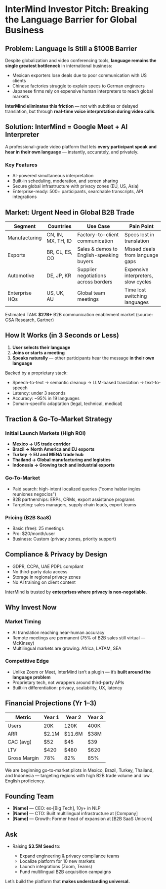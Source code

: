 # InterMind Investor Pitch: Breaking the Language Barrier for Global Business

## Problem: Language Is Still a \$100B Barrier

Despite globalization and video conferencing tools, **language remains the single greatest bottleneck** in international business:

- Mexican exporters lose deals due to poor communication with US clients
- Chinese factories struggle to explain specs to German engineers
- Japanese firms rely on expensive human interpreters to reach global markets

**InterMind eliminates this friction** — not with subtitles or delayed translation, but through **real-time voice interpretation during video calls**.

## Solution: InterMind = Google Meet + AI Interpreter

A professional-grade video platform that lets **every participant speak and hear in their own language** — instantly, accurately, and privately.

### Key Features

- AI-powered simultaneous interpretation
- Built-in scheduling, moderation, and screen sharing
- Secure global infrastructure with privacy zones (EU, US, Asia)
- Enterprise-ready: 500+ participants, searchable transcripts, API integrations

## Market: Urgent Need in Global B2B Trade

| Segment        | Countries          | Use Case                                 | Pain Point                          |
| -------------- | ------------------ | ---------------------------------------- | ----------------------------------- |
| Manufacturing  | CN, IN, MX, TH, ID | Factory-to-client communication          | Specs lost in translation           |
| Exports        | BR, CL, ES, CO     | Sales & demos to English-speaking buyers | Missed deals from language gaps     |
| Automotive     | DE, JP, KR         | Supplier negotiations across borders     | Expensive interpreters, slow cycles |
| Enterprise HQs | US, UK, AU         | Global team meetings                     | Time lost switching languages       |

Estimated TAM: **\$27B+** B2B communication enablement market (source: CSA Research, Gartner)

## How It Works (in 3 Seconds or Less)

1. **User selects their language**
2. **Joins or starts a meeting**
3. **Speaks naturally** — other participants hear the message **in their own language**

Backed by a proprietary stack:

- Speech-to-text → semantic cleanup → LLM-based translation → text-to-speech
- Latency: under 3 seconds
- Accuracy: \~95% in 19 languages
- Domain-specific adaptation (legal, technical, medical)

## Traction & Go-To-Market Strategy

### Initial Launch Markets (High ROI)

- **Mexico → US trade corridor**
- **Brazil → North America and EU exports**
- **Turkey → EU and MENA trade hub**
- **Thailand → Global manufacturing and logistics**
- **Indonesia → Growing tech and industrial exports**

### Go-To-Market

- Paid search: high-intent localized queries ("como hablar ingles reuniones negocios")
- B2B partnerships: ERPs, CRMs, export assistance programs
- Targeting: sales managers, supply chain leads, export teams

### Pricing (B2B SaaS)

- Basic (free): 25 meetings
- Pro: \$20/month/user
- Business: Custom (privacy zones, priority support)

## Compliance & Privacy by Design

- GDPR, CCPA, UAE PDPL compliant
- No third-party data access
- Storage in regional privacy zones
- No AI training on client content

InterMind is trusted by **enterprises where privacy is non-negotiable**.

## Why Invest Now

### Market Timing

- AI translation reaching near-human accuracy
- Remote meetings are permanent (75% of B2B sales still virtual — McKinsey)
- Multilingual markets are growing: Africa, LATAM, SEA

### Competitive Edge

- Unlike Zoom or Meet, InterMind isn’t a plugin — it’s **built around the language problem**
- Proprietary tech, not wrappers around third-party APIs
- Built-in differentiation: privacy, scalability, UX, latency

## Financial Projections (Yr 1–3)

| Metric       | Year 1 | Year 2  | Year 3 |
| ------------ | ------ | ------- | ------ |
| Users        | 20K    | 120K    | 400K   |
| ARR          | \$2.1M | \$11.6M | \$38M  |
| CAC (avg)    | \$52   | \$45    | \$39   |
| LTV          | \$420  | \$480   | \$620  |
| Gross Margin | 78%    | 82%     | 85%    |

We are beginning go-to-market pilots in Mexico, Brazil, Turkey, Thailand, and Indonesia — targeting regions with high B2B trade volume and low English proficiency.

## Founding Team

- **\[Name]** — CEO: ex-\[Big Tech], 10y+ in NLP
- **\[Name]** — CTO: Built multilingual infrastructure at \[Company]
- **\[Name]** — Growth: Former head of expansion at \[B2B SaaS Unicorn]

## Ask

- Raising **\$3.5M Seed** to:

  - Expand engineering & privacy compliance teams
  - Localize platform for 10 new markets
  - Launch integrations (Zoom, Teams)
  - Fund multilingual B2B acquisition campaigns

Let’s build the platform that **makes understanding universal.**
